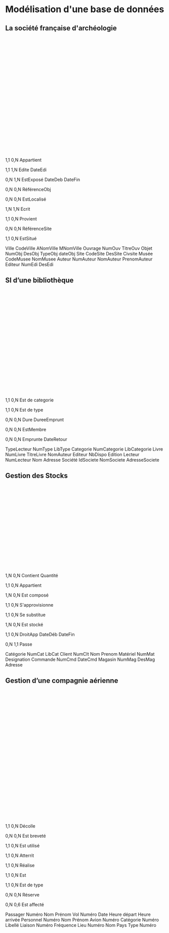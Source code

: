 # Modélisation d'une base de données

## La société française d'archéologie

<svg width="561" height="405" view_box="0 0 561 405" xmlns="http://www.w3.org/2000/svg" xmlns:link="http://www.w3.org/1999/xlink">\n\n<desc>Généré par Mocodo 2.3.7 le Mon, 05 Oct 2020 01:54:01</desc>

<rect id="frame" x="0" y="0" width="561" height="405" fill="#f7f7f7" stroke="#808080" stroke-width="1" stroke-dasharray="2,2"></rect>

<!-- Association Appartient -->
<line x1="169" y1="161" x2="58" y2="51" stroke="#8073ac" stroke-width="2"></line>
<text x="112" y="140.253527251" fill="#b35806" font-family="Verdana" font-size="12">1,1</text>
<line x1="169" y1="51" x2="58" y2="51" stroke="#8073ac" stroke-width="2"></line>
<text x="102" y="43.0" fill="#b35806" font-family="Verdana" font-size="12">0,N</text>
<g id="association-Appartient">
	<path d="M 83 26 a 14 14 90 0 1 14 14 V 51 h -78 V 40 a 14 14 90 0 1 14 -14" fill="#b2abd2" stroke="#b2abd2" stroke-width="0"></path>
	<path d="M 97 51.0 v 11 a 14 14 90 0 1 -14 14 H 33 a 14 14 90 0 1 -14 -14 V 51.0 H 78" fill="#d8daeb" stroke="#d8daeb" stroke-width="0"></path>
	<rect x="19" y="26" width="78" height="50" fill="none" rx="14" stroke="#8073ac" stroke-width="2"></rect>
	<line x1="19" y1="51" x2="97" y2="51" stroke="#8073ac" stroke-width="1"></line>
	<text x="26" y="43.7" fill="#000000" font-family="Verdana" font-size="12">Appartient</text>
</g>

<!-- Association Edite -->
<line x1="299" y1="354" x2="401" y2="354" stroke="#8073ac" stroke-width="2"></line>
<text x="336" y="371.0" fill="#b35806" font-family="Verdana" font-size="12">1,1</text>
<line x1="511" y1="354" x2="401" y2="354" stroke="#8073ac" stroke-width="2"></line>
<text x="455" y="371.0" fill="#b35806" font-family="Verdana" font-size="12">1,N</text>
<g id="association-Edite">
	<path d="M 418 329 a 14 14 90 0 1 14 14 V 354 h -62 V 343 a 14 14 90 0 1 14 -14" fill="#b2abd2" stroke="#b2abd2" stroke-width="0"></path>
	<path d="M 432 354.0 v 11 a 14 14 90 0 1 -14 14 H 384 a 14 14 90 0 1 -14 -14 V 354.0 H 62" fill="#d8daeb" stroke="#d8daeb" stroke-width="0"></path>
	<rect x="370" y="329" width="62" height="50" fill="none" rx="14" stroke="#8073ac" stroke-width="2"></rect>
	<line x1="370" y1="354" x2="432" y2="354" stroke="#8073ac" stroke-width="1"></line>
	<text x="385" y="346.7" fill="#000000" font-family="Verdana" font-size="12">Edite</text>
	<text x="377" y="371.8" fill="#000000" font-family="Verdana" font-size="12">DateEdi</text>
</g>

<!-- Association EstExposé -->
<line x1="169" y1="161" x2="58" y2="161" stroke="#8073ac" stroke-width="2"></line>
<text x="111" y="178.0" fill="#b35806" font-family="Verdana" font-size="12">0,N</text>
<line x1="169" y1="51" x2="58" y2="161" stroke="#8073ac" stroke-width="2"></line>
<text x="132.665157063" y="102" fill="#b35806" font-family="Verdana" font-size="12">1,N</text>
<g id="association-EstExposé">
	<path d="M 82 127 a 14 14 90 0 1 14 14 V 152 h -76 V 141 a 14 14 90 0 1 14 -14" fill="#b2abd2" stroke="#b2abd2" stroke-width="0"></path>
	<path d="M 96 152.0 v 29 a 14 14 90 0 1 -14 14 H 34 a 14 14 90 0 1 -14 -14 V 152.0 H 76" fill="#d8daeb" stroke="#d8daeb" stroke-width="0"></path>
	<rect x="20" y="127" width="76" height="68" fill="none" rx="14" stroke="#8073ac" stroke-width="2"></rect>
	<line x1="20" y1="152" x2="96" y2="152" stroke="#8073ac" stroke-width="1"></line>
	<text x="27" y="144.7" fill="#000000" font-family="Verdana" font-size="12">EstExposé</text>
	<text x="27" y="169.8" fill="#000000" font-family="Verdana" font-size="12">DateDeb</text>
	<text x="27" y="186.8" fill="#000000" font-family="Verdana" font-size="12">DateFin</text>
</g>

<!-- Association RéférenceObj -->
<line x1="169" y1="161" x2="169" y2="262" stroke="#8073ac" stroke-width="2"></line>
<text x="174.0" y="229" fill="#b35806" font-family="Verdana" font-size="12">0,N</text>
<line x1="299" y1="354" x2="169" y2="262" stroke="#8073ac" stroke-width="2"></line>
<text x="240" y="342.9700034" fill="#b35806" font-family="Verdana" font-size="12">0,N</text>
<g id="association-RéférenceObj">
	<path d="M 203 237 a 14 14 90 0 1 14 14 V 262 h -96 V 251 a 14 14 90 0 1 14 -14" fill="#b2abd2" stroke="#b2abd2" stroke-width="0"></path>
	<path d="M 217 262.0 v 11 a 14 14 90 0 1 -14 14 H 135 a 14 14 90 0 1 -14 -14 V 262.0 H 96" fill="#d8daeb" stroke="#d8daeb" stroke-width="0"></path>
	<rect x="121" y="237" width="96" height="50" fill="none" rx="14" stroke="#8073ac" stroke-width="2"></rect>
	<line x1="121" y1="262" x2="217" y2="262" stroke="#8073ac" stroke-width="1"></line>
	<text x="128" y="254.7" fill="#000000" font-family="Verdana" font-size="12">RéférenceObj</text>
</g>

<!-- Association EstLocalisé -->
<line x1="401" y1="161" x2="511" y2="51" stroke="#8073ac" stroke-width="2"></line>
<text x="439" y="137.929" fill="#b35806" font-family="Verdana" font-size="12">0,N</text>
<line x1="401" y1="51" x2="511" y2="51" stroke="#8073ac" stroke-width="2"></line>
<text x="443" y="68.0" fill="#b35806" font-family="Verdana" font-size="12">0,N</text>
<g id="association-EstLocalisé">
	<path d="M 538 26 a 14 14 90 0 1 14 14 V 51 h -82 V 40 a 14 14 90 0 1 14 -14" fill="#b2abd2" stroke="#b2abd2" stroke-width="0"></path>
	<path d="M 552 51.0 v 11 a 14 14 90 0 1 -14 14 H 484 a 14 14 90 0 1 -14 -14 V 51.0 H 82" fill="#d8daeb" stroke="#d8daeb" stroke-width="0"></path>
	<rect x="470" y="26" width="82" height="50" fill="none" rx="14" stroke="#8073ac" stroke-width="2"></rect>
	<line x1="470" y1="51" x2="552" y2="51" stroke="#8073ac" stroke-width="1"></line>
	<text x="477" y="43.7" fill="#000000" font-family="Verdana" font-size="12">EstLocalisé</text>
</g>

<!-- Association Ecrit -->
<line x1="299" y1="354" x2="169" y2="354" stroke="#8073ac" stroke-width="2"></line>
<text x="240" y="371.0" fill="#b35806" font-family="Verdana" font-size="12">1,N</text>
<line x1="58" y1="354" x2="169" y2="354" stroke="#8073ac" stroke-width="2"></line>
<text x="112" y="371.0" fill="#b35806" font-family="Verdana" font-size="12">1,N</text>
<g id="association-Ecrit">
	<path d="M 176 329 a 14 14 90 0 1 14 14 V 354 h -42 V 343 a 14 14 90 0 1 14 -14" fill="#b2abd2" stroke="#b2abd2" stroke-width="0"></path>
	<path d="M 190 354.0 v 11 a 14 14 90 0 1 -14 14 H 162 a 14 14 90 0 1 -14 -14 V 354.0 H 42" fill="#d8daeb" stroke="#d8daeb" stroke-width="0"></path>
	<rect x="148" y="329" width="42" height="50" fill="none" rx="14" stroke="#8073ac" stroke-width="2"></rect>
	<line x1="148" y1="354" x2="190" y2="354" stroke="#8073ac" stroke-width="1"></line>
	<text x="155" y="346.7" fill="#000000" font-family="Verdana" font-size="12">Ecrit</text>
</g>

<!-- Association Provient -->
<line x1="169" y1="161" x2="299" y2="161" stroke="#8073ac" stroke-width="2"></line>
<text x="205" y="178.0" fill="#b35806" font-family="Verdana" font-size="12">1,1</text>
<line x1="401" y1="161" x2="299" y2="161" stroke="#8073ac" stroke-width="2"></line>
<text x="341" y="153.0" fill="#b35806" font-family="Verdana" font-size="12">0,N</text>
<g id="association-Provient">
	<path d="M 318 136 a 14 14 90 0 1 14 14 V 161 h -66 V 150 a 14 14 90 0 1 14 -14" fill="#b2abd2" stroke="#b2abd2" stroke-width="0"></path>
	<path d="M 332 161.0 v 11 a 14 14 90 0 1 -14 14 H 280 a 14 14 90 0 1 -14 -14 V 161.0 H 66" fill="#d8daeb" stroke="#d8daeb" stroke-width="0"></path>
	<rect x="266" y="136" width="66" height="50" fill="none" rx="14" stroke="#8073ac" stroke-width="2"></rect>
	<line x1="266" y1="161" x2="332" y2="161" stroke="#8073ac" stroke-width="1"></line>
	<text x="273" y="153.7" fill="#000000" font-family="Verdana" font-size="12">Provient</text>
</g>

<!-- Association RéférenceSite -->
<line x1="401" y1="161" x2="299" y2="262" stroke="#8073ac" stroke-width="2"></line>
<text x="341" y="192.698210575" fill="#b35806" font-family="Verdana" font-size="12">0,N</text>
<line x1="299" y1="354" x2="299" y2="262" stroke="#8073ac" stroke-width="2"></line>
<text x="304.0" y="312" fill="#b35806" font-family="Verdana" font-size="12">0,N</text>
<g id="association-RéférenceSite">
	<path d="M 335 237 a 14 14 90 0 1 14 14 V 262 h -100 V 251 a 14 14 90 0 1 14 -14" fill="#b2abd2" stroke="#b2abd2" stroke-width="0"></path>
	<path d="M 349 262.0 v 11 a 14 14 90 0 1 -14 14 H 263 a 14 14 90 0 1 -14 -14 V 262.0 H 100" fill="#d8daeb" stroke="#d8daeb" stroke-width="0"></path>
	<rect x="249" y="237" width="100" height="50" fill="none" rx="14" stroke="#8073ac" stroke-width="2"></rect>
	<line x1="249" y1="262" x2="349" y2="262" stroke="#8073ac" stroke-width="1"></line>
	<text x="256" y="254.7" fill="#000000" font-family="Verdana" font-size="12">RéférenceSite</text>
</g>

<!-- Association EstSitué -->
<line x1="169" y1="51" x2="299" y2="51" stroke="#8073ac" stroke-width="2"></line>
<text x="214" y="68.0" fill="#b35806" font-family="Verdana" font-size="12">1,1</text>
<line x1="401" y1="51" x2="299" y2="51" stroke="#8073ac" stroke-width="2"></line>
<text x="337" y="68.0" fill="#b35806" font-family="Verdana" font-size="12">0,N</text>
<g id="association-EstSitué">
	<path d="M 318 26 a 14 14 90 0 1 14 14 V 51 h -66 V 40 a 14 14 90 0 1 14 -14" fill="#b2abd2" stroke="#b2abd2" stroke-width="0"></path>
	<path d="M 332 51.0 v 11 a 14 14 90 0 1 -14 14 H 280 a 14 14 90 0 1 -14 -14 V 51.0 H 66" fill="#d8daeb" stroke="#d8daeb" stroke-width="0"></path>
	<rect x="266" y="26" width="66" height="50" fill="none" rx="14" stroke="#8073ac" stroke-width="2"></rect>
	<line x1="266" y1="51" x2="332" y2="51" stroke="#8073ac" stroke-width="1"></line>
	<text x="273" y="43.7" fill="#000000" font-family="Verdana" font-size="12">EstSitué</text>
</g>

<!-- Entity Ville -->
<g id="entity-Ville">
	<g id="frame-Ville">
		<rect x="364" y="9" width="74" height="25" fill="#fdb863" stroke="#fdb863" stroke-width="0"></rect>
		<rect x="364" y="34.0" width="74" height="59" fill="#fee0b6" stroke="#fee0b6" stroke-width="0"></rect>
		<rect x="364" y="9" width="74" height="84" fill="none" stroke="#e08214" stroke-width="2"></rect>
		<line x1="364" y1="34" x2="438" y2="34" stroke="#e08214" stroke-width="1"></line>
	</g>
	<text x="388" y="26.7" fill="#000000" font-family="Verdana" font-size="12">Ville</text>
	<text x="369" y="51.8" fill="#000000" font-family="Verdana" font-size="12">CodeVille</text>
	<line x1="369" y1="54" x2="426" y2="54" stroke="#000000" stroke-width="1"></line>
	<text x="369" y="68.8" fill="#000000" font-family="Verdana" font-size="12">ANomVille</text>
	<text x="369" y="85.8" fill="#000000" font-family="Verdana" font-size="12">MNomVille</text>
</g>

<!-- Entity Ouvrage -->
<g id="entity-Ouvrage">
	<g id="frame-Ouvrage">
		<rect x="267" y="320" width="64" height="25" fill="#fdb863" stroke="#fdb863" stroke-width="0"></rect>
		<rect x="267" y="345.0" width="64" height="43" fill="#fee0b6" stroke="#fee0b6" stroke-width="0"></rect>
		<rect x="267" y="320" width="64" height="68" fill="none" stroke="#e08214" stroke-width="2"></rect>
		<line x1="267" y1="345" x2="331" y2="345" stroke="#e08214" stroke-width="1"></line>
	</g>
	<text x="273" y="337.7" fill="#000000" font-family="Verdana" font-size="12">Ouvrage</text>
	<text x="272" y="362.8" fill="#000000" font-family="Verdana" font-size="12">NumOuv</text>
	<line x1="272" y1="365" x2="325" y2="365" stroke="#000000" stroke-width="1"></line>
	<text x="272" y="379.8" fill="#000000" font-family="Verdana" font-size="12">TitreOuv</text>
</g>

<!-- Entity Objet -->
<g id="entity-Objet">
	<g id="frame-Objet">
		<rect x="138" y="110" width="62" height="25" fill="#fdb863" stroke="#fdb863" stroke-width="0"></rect>
		<rect x="138" y="135.0" width="62" height="77" fill="#fee0b6" stroke="#fee0b6" stroke-width="0"></rect>
		<rect x="138" y="110" width="62" height="102" fill="none" stroke="#e08214" stroke-width="2"></rect>
		<line x1="138" y1="135" x2="200" y2="135" stroke="#e08214" stroke-width="1"></line>
	</g>
	<text x="152" y="127.7" fill="#000000" font-family="Verdana" font-size="12">Objet</text>
	<text x="143" y="152.7" fill="#000000" font-family="Verdana" font-size="12">NumObj</text>
	<line x1="143" y1="155" x2="193" y2="155" stroke="#000000" stroke-width="1"></line>
	<text x="143" y="169.8" fill="#000000" font-family="Verdana" font-size="12">DesObj</text>
	<text x="143" y="186.8" fill="#000000" font-family="Verdana" font-size="12">TypeObj</text>
	<text x="143" y="203.8" fill="#000000" font-family="Verdana" font-size="12">dateObj</text>
</g>

<!-- Entity Site -->
<g id="entity-Site">
	<g id="frame-Site">
		<rect x="368" y="119" width="66" height="25" fill="#fdb863" stroke="#fdb863" stroke-width="0"></rect>
		<rect x="368" y="144.0" width="66" height="59" fill="#fee0b6" stroke="#fee0b6" stroke-width="0"></rect>
		<rect x="368" y="119" width="66" height="84" fill="none" stroke="#e08214" stroke-width="2"></rect>
		<line x1="368" y1="144" x2="434" y2="144" stroke="#e08214" stroke-width="1"></line>
	</g>
	<text x="389" y="136.7" fill="#000000" font-family="Verdana" font-size="12">Site</text>
	<text x="373" y="161.8" fill="#000000" font-family="Verdana" font-size="12">CodeSite</text>
	<line x1="373" y1="164" x2="428" y2="164" stroke="#000000" stroke-width="1"></line>
	<text x="373" y="178.8" fill="#000000" font-family="Verdana" font-size="12">DesSite</text>
	<text x="373" y="195.8" fill="#000000" font-family="Verdana" font-size="12">Civsite</text>
</g>

<!-- Entity Musée -->
<g id="entity-Musée">
	<g id="frame-Musée">
		<rect x="129" y="17" width="80" height="25" fill="#fdb863" stroke="#fdb863" stroke-width="0"></rect>
		<rect x="129" y="42.0" width="80" height="43" fill="#fee0b6" stroke="#fee0b6" stroke-width="0"></rect>
		<rect x="129" y="17" width="80" height="68" fill="none" stroke="#e08214" stroke-width="2"></rect>
		<line x1="129" y1="42" x2="209" y2="42" stroke="#e08214" stroke-width="1"></line>
	</g>
	<text x="149" y="34.7" fill="#000000" font-family="Verdana" font-size="12">Musée</text>
	<text x="134" y="59.8" fill="#000000" font-family="Verdana" font-size="12">CodeMusee</text>
	<line x1="134" y1="62" x2="204" y2="62" stroke="#000000" stroke-width="1"></line>
	<text x="134" y="76.8" fill="#000000" font-family="Verdana" font-size="12">NomMusee</text>
</g>

<!-- Entity Auteur -->
<g id="entity-Auteur">
	<g id="frame-Auteur">
		<rect x="9" y="312" width="98" height="25" fill="#fdb863" stroke="#fdb863" stroke-width="0"></rect>
		<rect x="9" y="337.0" width="98" height="59" fill="#fee0b6" stroke="#fee0b6" stroke-width="0"></rect>
		<rect x="9" y="312" width="98" height="84" fill="none" stroke="#e08214" stroke-width="2"></rect>
		<line x1="9" y1="337" x2="107" y2="337" stroke="#e08214" stroke-width="1"></line>
	</g>
	<text x="37" y="329.7" fill="#000000" font-family="Verdana" font-size="12">Auteur</text>
	<text x="14" y="354.8" fill="#000000" font-family="Verdana" font-size="12">NumAuteur</text>
	<line x1="14" y1="357" x2="84" y2="357" stroke="#000000" stroke-width="1"></line>
	<text x="14" y="371.8" fill="#000000" font-family="Verdana" font-size="12">NomAuteur</text>
	<text x="14" y="388.8" fill="#000000" font-family="Verdana" font-size="12">PrenomAuteur</text>
</g>

<!-- Entity Editeur -->
<g id="entity-Editeur">
	<g id="frame-Editeur">
		<rect x="482" y="320" width="58" height="25" fill="#fdb863" stroke="#fdb863" stroke-width="0"></rect>
		<rect x="482" y="345.0" width="58" height="43" fill="#fee0b6" stroke="#fee0b6" stroke-width="0"></rect>
		<rect x="482" y="320" width="58" height="68" fill="none" stroke="#e08214" stroke-width="2"></rect>
		<line x1="482" y1="345" x2="540" y2="345" stroke="#e08214" stroke-width="1"></line>
	</g>
	<text x="489" y="337.7" fill="#000000" font-family="Verdana" font-size="12">Editeur</text>
	<text x="487" y="362.8" fill="#000000" font-family="Verdana" font-size="12">NumEdi</text>
	<line x1="487" y1="365" x2="535" y2="365" stroke="#000000" stroke-width="1"></line>
	<text x="487" y="379.8" fill="#000000" font-family="Verdana" font-size="12">DesEdi</text>
</g>
</svg>


## SI d’une bibliothèque

<svg width="512" height="330" view_box="0 0 512 330" xmlns="http://www.w3.org/2000/svg" xmlns:link="http://www.w3.org/1999/xlink">\n\n<desc>Généré par Mocodo 2.3.7 le Mon, 05 Oct 2020 01:55:38</desc>

<rect id="frame" x="0" y="0" width="512" height="330" fill="#f7f7f7" stroke="#808080" stroke-width="1" stroke-dasharray="2,2"></rect>

<!-- Association Est de categorie -->
<line x1="198" y1="161" x2="65" y2="161" stroke="#8073ac" stroke-width="2"></line>
<text x="132" y="178.0" fill="#b35806" font-family="Verdana" font-size="12">1,1</text>
<line x1="65" y1="43" x2="65" y2="161" stroke="#8073ac" stroke-width="2"></line>
<text x="70.0" y="94" fill="#b35806" font-family="Verdana" font-size="12">0,N</text>
<g id="association-Est de categorie">
	<path d="M 107 136 a 14 14 90 0 1 14 14 V 161 h -112 V 150 a 14 14 90 0 1 14 -14" fill="#b2abd2" stroke="#b2abd2" stroke-width="0"></path>
	<path d="M 121 161.0 v 11 a 14 14 90 0 1 -14 14 H 23 a 14 14 90 0 1 -14 -14 V 161.0 H 112" fill="#d8daeb" stroke="#d8daeb" stroke-width="0"></path>
	<rect x="9" y="136" width="112" height="50" fill="none" rx="14" stroke="#8073ac" stroke-width="2"></rect>
	<line x1="9" y1="161" x2="121" y2="161" stroke="#8073ac" stroke-width="1"></line>
	<text x="16" y="153.7" fill="#000000" font-family="Verdana" font-size="12">Est de categorie</text>
</g>

<!-- Association Est de type -->
<line x1="325" y1="279" x2="325" y2="161" stroke="#8073ac" stroke-width="2"></line>
<text x="330.0" y="229" fill="#b35806" font-family="Verdana" font-size="12">1,1</text>
<line x1="325" y1="43" x2="325" y2="161" stroke="#8073ac" stroke-width="2"></line>
<text x="330.0" y="94" fill="#b35806" font-family="Verdana" font-size="12">0,N</text>
<g id="association-Est de type">
	<path d="M 353 136 a 14 14 90 0 1 14 14 V 161 h -84 V 150 a 14 14 90 0 1 14 -14" fill="#b2abd2" stroke="#b2abd2" stroke-width="0"></path>
	<path d="M 367 161.0 v 11 a 14 14 90 0 1 -14 14 H 297 a 14 14 90 0 1 -14 -14 V 161.0 H 84" fill="#d8daeb" stroke="#d8daeb" stroke-width="0"></path>
	<rect x="283" y="136" width="84" height="50" fill="none" rx="14" stroke="#8073ac" stroke-width="2"></rect>
	<line x1="283" y1="161" x2="367" y2="161" stroke="#8073ac" stroke-width="1"></line>
	<text x="290" y="153.7" fill="#000000" font-family="Verdana" font-size="12">Est de type</text>
</g>

<!-- Association Dure -->
<line x1="325" y1="43" x2="198" y2="43" stroke="#8073ac" stroke-width="2"></line>
<text x="255" y="60.0" fill="#b35806" font-family="Verdana" font-size="12">0,N</text>
<line x1="65" y1="43" x2="198" y2="43" stroke="#8073ac" stroke-width="2"></line>
<text x="119" y="60.0" fill="#b35806" font-family="Verdana" font-size="12">0,N</text>
<g id="association-Dure">
	<path d="M 236 18 a 14 14 90 0 1 14 14 V 43 h -104 V 32 a 14 14 90 0 1 14 -14" fill="#b2abd2" stroke="#b2abd2" stroke-width="0"></path>
	<path d="M 250 43.0 v 11 a 14 14 90 0 1 -14 14 H 160 a 14 14 90 0 1 -14 -14 V 43.0 H 104" fill="#d8daeb" stroke="#d8daeb" stroke-width="0"></path>
	<rect x="146" y="18" width="104" height="50" fill="none" rx="14" stroke="#8073ac" stroke-width="2"></rect>
	<line x1="146" y1="43" x2="250" y2="43" stroke="#8073ac" stroke-width="1"></line>
	<text x="183" y="35.7" fill="#000000" font-family="Verdana" font-size="12">Dure</text>
	<text x="153" y="60.8" fill="#000000" font-family="Verdana" font-size="12">DureeEmprunt</text>
</g>

<!-- Association EstMembre -->
<line x1="325" y1="279" x2="451" y2="279" stroke="#8073ac" stroke-width="2"></line>
<text x="372" y="296.0" fill="#b35806" font-family="Verdana" font-size="12">0,N</text>
<line x1="451" y1="161" x2="451" y2="279" stroke="#8073ac" stroke-width="2"></line>
<text x="456.0" y="220" fill="#b35806" font-family="Verdana" font-size="12">0,N</text>
<g id="association-EstMembre">
	<path d="M 478 254 a 14 14 90 0 1 14 14 V 279 h -82 V 268 a 14 14 90 0 1 14 -14" fill="#b2abd2" stroke="#b2abd2" stroke-width="0"></path>
	<path d="M 492 279.0 v 11 a 14 14 90 0 1 -14 14 H 424 a 14 14 90 0 1 -14 -14 V 279.0 H 82" fill="#d8daeb" stroke="#d8daeb" stroke-width="0"></path>
	<rect x="410" y="254" width="82" height="50" fill="none" rx="14" stroke="#8073ac" stroke-width="2"></rect>
	<line x1="410" y1="279" x2="492" y2="279" stroke="#8073ac" stroke-width="1"></line>
	<text x="417" y="271.7" fill="#000000" font-family="Verdana" font-size="12">EstMembre</text>
</g>

<!-- Association Emprunte -->
<line x1="325" y1="279" x2="198" y2="279" stroke="#8073ac" stroke-width="2"></line>
<text x="256" y="296.0" fill="#b35806" font-family="Verdana" font-size="12">0,N</text>
<line x1="198" y1="161" x2="198" y2="279" stroke="#8073ac" stroke-width="2"></line>
<text x="203.0" y="246" fill="#b35806" font-family="Verdana" font-size="12">0,N</text>
<g id="association-Emprunte">
	<path d="M 226 254 a 14 14 90 0 1 14 14 V 279 h -84 V 268 a 14 14 90 0 1 14 -14" fill="#b2abd2" stroke="#b2abd2" stroke-width="0"></path>
	<path d="M 240 279.0 v 11 a 14 14 90 0 1 -14 14 H 170 a 14 14 90 0 1 -14 -14 V 279.0 H 84" fill="#d8daeb" stroke="#d8daeb" stroke-width="0"></path>
	<rect x="156" y="254" width="84" height="50" fill="none" rx="14" stroke="#8073ac" stroke-width="2"></rect>
	<line x1="156" y1="279" x2="240" y2="279" stroke="#8073ac" stroke-width="1"></line>
	<text x="168" y="271.7" fill="#000000" font-family="Verdana" font-size="12">Emprunte</text>
	<text x="163" y="296.8" fill="#000000" font-family="Verdana" font-size="12">DateRetour</text>
</g>

<!-- Entity TypeLecteur -->
<g id="entity-TypeLecteur">
	<g id="frame-TypeLecteur">
		<rect x="282" y="9" width="86" height="25" fill="#fdb863" stroke="#fdb863" stroke-width="0"></rect>
		<rect x="282" y="34.0" width="86" height="43" fill="#fee0b6" stroke="#fee0b6" stroke-width="0"></rect>
		<rect x="282" y="9" width="86" height="68" fill="none" stroke="#e08214" stroke-width="2"></rect>
		<line x1="282" y1="34" x2="368" y2="34" stroke="#e08214" stroke-width="1"></line>
	</g>
	<text x="287" y="26.7" fill="#000000" font-family="Verdana" font-size="12">TypeLecteur</text>
	<text x="287" y="51.8" fill="#000000" font-family="Verdana" font-size="12">NumType</text>
	<line x1="287" y1="54" x2="345" y2="54" stroke="#000000" stroke-width="1"></line>
	<text x="287" y="68.8" fill="#000000" font-family="Verdana" font-size="12">LibType</text>
</g>

<!-- Entity Categorie -->
<g id="entity-Categorie">
	<g id="frame-Categorie">
		<rect x="16" y="9" width="98" height="25" fill="#fdb863" stroke="#fdb863" stroke-width="0"></rect>
		<rect x="16" y="34.0" width="98" height="43" fill="#fee0b6" stroke="#fee0b6" stroke-width="0"></rect>
		<rect x="16" y="9" width="98" height="68" fill="none" stroke="#e08214" stroke-width="2"></rect>
		<line x1="16" y1="34" x2="114" y2="34" stroke="#e08214" stroke-width="1"></line>
	</g>
	<text x="35" y="26.7" fill="#000000" font-family="Verdana" font-size="12">Categorie</text>
	<text x="21" y="51.8" fill="#000000" font-family="Verdana" font-size="12">NumCategorie</text>
	<line x1="21" y1="54" x2="108" y2="54" stroke="#000000" stroke-width="1"></line>
	<text x="21" y="68.8" fill="#000000" font-family="Verdana" font-size="12">LibCategorie</text>
</g>

<!-- Entity Livre -->
<g id="entity-Livre">
	<g id="frame-Livre">
		<rect x="158" y="93" width="80" height="25" fill="#fdb863" stroke="#fdb863" stroke-width="0"></rect>
		<rect x="158" y="118.0" width="80" height="111" fill="#fee0b6" stroke="#fee0b6" stroke-width="0"></rect>
		<rect x="158" y="93" width="80" height="136" fill="none" stroke="#e08214" stroke-width="2"></rect>
		<line x1="158" y1="118" x2="238" y2="118" stroke="#e08214" stroke-width="1"></line>
	</g>
	<text x="183" y="110.7" fill="#000000" font-family="Verdana" font-size="12">Livre</text>
	<text x="163" y="135.7" fill="#000000" font-family="Verdana" font-size="12">NumLivre</text>
	<line x1="163" y1="138" x2="222" y2="138" stroke="#000000" stroke-width="1"></line>
	<text x="163" y="152.7" fill="#000000" font-family="Verdana" font-size="12">TitreLivre</text>
	<text x="163" y="169.8" fill="#000000" font-family="Verdana" font-size="12">NomAuteur</text>
	<text x="163" y="186.8" fill="#000000" font-family="Verdana" font-size="12">Editeur</text>
	<text x="163" y="203.8" fill="#000000" font-family="Verdana" font-size="12">NbDispo</text>
	<text x="163" y="220.8" fill="#000000" font-family="Verdana" font-size="12">Edition</text>
</g>

<!-- Entity Lecteur -->
<g id="entity-Lecteur">
	<g id="frame-Lecteur">
		<rect x="283" y="237" width="84" height="25" fill="#fdb863" stroke="#fdb863" stroke-width="0"></rect>
		<rect x="283" y="262.0" width="84" height="59" fill="#fee0b6" stroke="#fee0b6" stroke-width="0"></rect>
		<rect x="283" y="237" width="84" height="84" fill="none" stroke="#e08214" stroke-width="2"></rect>
		<line x1="283" y1="262" x2="367" y2="262" stroke="#e08214" stroke-width="1"></line>
	</g>
	<text x="302" y="254.7" fill="#000000" font-family="Verdana" font-size="12">Lecteur</text>
	<text x="288" y="279.8" fill="#000000" font-family="Verdana" font-size="12">NumLecteur</text>
	<line x1="288" y1="282" x2="362" y2="282" stroke="#000000" stroke-width="1"></line>
	<text x="288" y="296.8" fill="#000000" font-family="Verdana" font-size="12">Nom</text>
	<text x="288" y="313.8" fill="#000000" font-family="Verdana" font-size="12">Adresse</text>
</g>

<!-- Entity Société -->
<g id="entity-Société">
	<g id="frame-Société">
		<rect x="399" y="119" width="104" height="25" fill="#fdb863" stroke="#fdb863" stroke-width="0"></rect>
		<rect x="399" y="144.0" width="104" height="59" fill="#fee0b6" stroke="#fee0b6" stroke-width="0"></rect>
		<rect x="399" y="119" width="104" height="84" fill="none" stroke="#e08214" stroke-width="2"></rect>
		<line x1="399" y1="144" x2="503" y2="144" stroke="#e08214" stroke-width="1"></line>
	</g>
	<text x="428" y="136.7" fill="#000000" font-family="Verdana" font-size="12">Société</text>
	<text x="404" y="161.8" fill="#000000" font-family="Verdana" font-size="12">IdSociete</text>
	<line x1="404" y1="164" x2="462" y2="164" stroke="#000000" stroke-width="1"></line>
	<text x="404" y="178.8" fill="#000000" font-family="Verdana" font-size="12">NomSociete</text>
	<text x="404" y="195.8" fill="#000000" font-family="Verdana" font-size="12">AdresseSociete</text>
</g>
</svg>

## Gestion des Stocks

<svg width="553" height="288" view_box="0 0 553 288" xmlns="http://www.w3.org/2000/svg" xmlns:link="http://www.w3.org/1999/xlink">\n\n<desc>Généré par Mocodo 2.3.7 le Mon, 05 Oct 2020 02:12:25</desc>

<rect id="frame" x="0" y="0" width="553" height="288" fill="#f7f7f7" stroke="#808080" stroke-width="1" stroke-dasharray="2,2"></rect>

<!-- Association Contient -->
<line x1="278" y1="245" x2="172" y2="245" stroke="#8073ac" stroke-width="2"></line>
<text x="211" y="262.0" fill="#b35806" font-family="Verdana" font-size="12">1,N</text>
<path d="M55 144 C 113.851794736 142.17975443 152.851794736 175.846421097 172 245" fill="none" stroke="#8073ac" stroke-width="2"></path>
<text x="101" y="178.660969095" fill="#b35806" font-family="Verdana" font-size="12">0,N</text>
<g id="association-Contient">
	<path d="M 192 220 a 14 14 90 0 1 14 14 V 245 h -68 V 234 a 14 14 90 0 1 14 -14" fill="#b2abd2" stroke="#b2abd2" stroke-width="0"></path>
	<path d="M 206 245.0 v 11 a 14 14 90 0 1 -14 14 H 152 a 14 14 90 0 1 -14 -14 V 245.0 H 68" fill="#d8daeb" stroke="#d8daeb" stroke-width="0"></path>
	<rect x="138" y="220" width="68" height="50" fill="none" rx="14" stroke="#8073ac" stroke-width="2"></rect>
	<line x1="138" y1="245" x2="206" y2="245" stroke="#8073ac" stroke-width="1"></line>
	<text x="146" y="237.7" fill="#000000" font-family="Verdana" font-size="12">Contient</text>
	<text x="145" y="262.8" fill="#000000" font-family="Verdana" font-size="12">Quantité</text>
</g>

<!-- Association Appartient -->
<path d="M55 144 C 113.424795992 145.32560346 152.424795992 111.658936794 172 43" fill="none" stroke="#8073ac" stroke-width="2"></path>
<text x="101" y="119.339030905" fill="#b35806" font-family="Verdana" font-size="12">1,1</text>
<line x1="278" y1="43" x2="172" y2="43" stroke="#8073ac" stroke-width="2"></line>
<text x="216" y="60.0" fill="#b35806" font-family="Verdana" font-size="12">0,N</text>
<g id="association-Appartient">
	<path d="M 197 18 a 14 14 90 0 1 14 14 V 43 h -78 V 32 a 14 14 90 0 1 14 -14" fill="#b2abd2" stroke="#b2abd2" stroke-width="0"></path>
	<path d="M 211 43.0 v 11 a 14 14 90 0 1 -14 14 H 147 a 14 14 90 0 1 -14 -14 V 43.0 H 78" fill="#d8daeb" stroke="#d8daeb" stroke-width="0"></path>
	<rect x="133" y="18" width="78" height="50" fill="none" rx="14" stroke="#8073ac" stroke-width="2"></rect>
	<line x1="133" y1="43" x2="211" y2="43" stroke="#8073ac" stroke-width="1"></line>
	<text x="140" y="35.7" fill="#000000" font-family="Verdana" font-size="12">Appartient</text>
</g>

<!-- Association Est composé -->
<path d="M55 144 C 12.3333333333 115.666666667 12.3333333333 82.0 55 43" fill="none" stroke="#8073ac" stroke-width="2"></path>
<text x="30.0" y="102" fill="#b35806" font-family="Verdana" font-size="12">1,N</text>
<path d="M55 144 C 97.6666666667 115.666666667 97.6666666667 82.0 55 43" fill="none" stroke="#8073ac" stroke-width="2"></path>
<text x="58.0" y="102" fill="#b35806" font-family="Verdana" font-size="12">0,N</text>
<g id="association-Est composé">
	<path d="M 87 18 a 14 14 90 0 1 14 14 V 43 h -92 V 32 a 14 14 90 0 1 14 -14" fill="#b2abd2" stroke="#b2abd2" stroke-width="0"></path>
	<path d="M 101 43.0 v 11 a 14 14 90 0 1 -14 14 H 23 a 14 14 90 0 1 -14 -14 V 43.0 H 92" fill="#d8daeb" stroke="#d8daeb" stroke-width="0"></path>
	<rect x="9" y="18" width="92" height="50" fill="none" rx="14" stroke="#8073ac" stroke-width="2"></rect>
	<line x1="9" y1="43" x2="101" y2="43" stroke="#8073ac" stroke-width="1"></line>
	<text x="16" y="35.7" fill="#000000" font-family="Verdana" font-size="12">Est composé</text>
</g>

<!-- Association S'approvisionne -->
<line x1="515" y1="144" x2="398" y2="144" stroke="#8073ac" stroke-width="2"></line>
<text x="460" y="161.0" fill="#b35806" font-family="Verdana" font-size="12">1,1</text>
<line x1="278" y1="144" x2="398" y2="144" stroke="#8073ac" stroke-width="2"></line>
<text x="315" y="161.0" fill="#b35806" font-family="Verdana" font-size="12">0,N</text>
<g id="association-S'approvisionne">
	<path d="M 440 119 a 14 14 90 0 1 14 14 V 144 h -112 V 133 a 14 14 90 0 1 14 -14" fill="#b2abd2" stroke="#b2abd2" stroke-width="0"></path>
	<path d="M 454 144.0 v 11 a 14 14 90 0 1 -14 14 H 356 a 14 14 90 0 1 -14 -14 V 144.0 H 112" fill="#d8daeb" stroke="#d8daeb" stroke-width="0"></path>
	<rect x="342" y="119" width="112" height="50" fill="none" rx="14" stroke="#8073ac" stroke-width="2"></rect>
	<line x1="342" y1="144" x2="454" y2="144" stroke="#8073ac" stroke-width="1"></line>
	<text x="349" y="136.7" fill="#000000" font-family="Verdana" font-size="12">S'approvisionne</text>
</g>

<!-- Association Se substitue -->
<path d="M55 144 C 96.3333333333 172.333333333 96.3333333333 206.0 55 245" fill="none" stroke="#8073ac" stroke-width="2"></path>
<text x="58.0" y="195" fill="#b35806" font-family="Verdana" font-size="12">1,1</text>
<path d="M55 144 C 12.3333333333 172.333333333 12.3333333333 206.0 55 245" fill="none" stroke="#8073ac" stroke-width="2"></path>
<text x="30.0" y="195" fill="#b35806" font-family="Verdana" font-size="12">0,N</text>
<g id="association-Se substitue">
	<path d="M 86 220 a 14 14 90 0 1 14 14 V 245 h -90 V 234 a 14 14 90 0 1 14 -14" fill="#b2abd2" stroke="#b2abd2" stroke-width="0"></path>
	<path d="M 100 245.0 v 11 a 14 14 90 0 1 -14 14 H 24 a 14 14 90 0 1 -14 -14 V 245.0 H 90" fill="#d8daeb" stroke="#d8daeb" stroke-width="0"></path>
	<rect x="10" y="220" width="90" height="50" fill="none" rx="14" stroke="#8073ac" stroke-width="2"></rect>
	<line x1="10" y1="245" x2="100" y2="245" stroke="#8073ac" stroke-width="1"></line>
	<text x="17" y="237.7" fill="#000000" font-family="Verdana" font-size="12">Se substitue</text>
</g>

<!-- Association Est stocké -->
<line x1="55" y1="144" x2="172" y2="144" stroke="#8073ac" stroke-width="2"></line>
<text x="101" y="161.0" fill="#b35806" font-family="Verdana" font-size="12">1,N</text>
<line x1="278" y1="144" x2="172" y2="144" stroke="#8073ac" stroke-width="2"></line>
<text x="219" y="161.0" fill="#b35806" font-family="Verdana" font-size="12">0,N</text>
<g id="association-Est stocké">
	<path d="M 197 119 a 14 14 90 0 1 14 14 V 144 h -78 V 133 a 14 14 90 0 1 14 -14" fill="#b2abd2" stroke="#b2abd2" stroke-width="0"></path>
	<path d="M 211 144.0 v 11 a 14 14 90 0 1 -14 14 H 147 a 14 14 90 0 1 -14 -14 V 144.0 H 78" fill="#d8daeb" stroke="#d8daeb" stroke-width="0"></path>
	<rect x="133" y="119" width="78" height="50" fill="none" rx="14" stroke="#8073ac" stroke-width="2"></rect>
	<line x1="133" y1="144" x2="211" y2="144" stroke="#8073ac" stroke-width="1"></line>
	<text x="140" y="136.7" fill="#000000" font-family="Verdana" font-size="12">Est stocké</text>
</g>

<!-- Association DroitApp -->
<line x1="515" y1="144" x2="398" y2="43" stroke="#8073ac" stroke-width="2"></line>
<text x="460" y="129.626781061" fill="#b35806" font-family="Verdana" font-size="12">1,1</text>
<line x1="278" y1="43" x2="398" y2="43" stroke="#8073ac" stroke-width="2"></line>
<text x="318" y="60.0" fill="#b35806" font-family="Verdana" font-size="12">0,N</text>
<g id="association-DroitApp">
	<path d="M 418 9 a 14 14 90 0 1 14 14 V 34 h -68 V 23 a 14 14 90 0 1 14 -14" fill="#b2abd2" stroke="#b2abd2" stroke-width="0"></path>
	<path d="M 432 34.0 v 29 a 14 14 90 0 1 -14 14 H 378 a 14 14 90 0 1 -14 -14 V 34.0 H 68" fill="#d8daeb" stroke="#d8daeb" stroke-width="0"></path>
	<rect x="364" y="9" width="68" height="68" fill="none" rx="14" stroke="#8073ac" stroke-width="2"></rect>
	<line x1="364" y1="34" x2="432" y2="34" stroke="#8073ac" stroke-width="1"></line>
	<text x="371" y="26.7" fill="#000000" font-family="Verdana" font-size="12">DroitApp</text>
	<text x="371" y="51.8" fill="#000000" font-family="Verdana" font-size="12">DateDéb</text>
	<text x="371" y="68.8" fill="#000000" font-family="Verdana" font-size="12">DateFin</text>
</g>

<!-- Association Passe -->
<line x1="515" y1="144" x2="398" y2="245" stroke="#8073ac" stroke-width="2"></line>
<text x="459" y="167.373218939" fill="#b35806" font-family="Verdana" font-size="12">0,N</text>
<line x1="278" y1="245" x2="398" y2="245" stroke="#8073ac" stroke-width="2"></line>
<text x="323" y="262.0" fill="#b35806" font-family="Verdana" font-size="12">1,1</text>
<g id="association-Passe">
	<path d="M 409 220 a 14 14 90 0 1 14 14 V 245 h -50 V 234 a 14 14 90 0 1 14 -14" fill="#b2abd2" stroke="#b2abd2" stroke-width="0"></path>
	<path d="M 423 245.0 v 11 a 14 14 90 0 1 -14 14 H 387 a 14 14 90 0 1 -14 -14 V 245.0 H 50" fill="#d8daeb" stroke="#d8daeb" stroke-width="0"></path>
	<rect x="373" y="220" width="50" height="50" fill="none" rx="14" stroke="#8073ac" stroke-width="2"></rect>
	<line x1="373" y1="245" x2="423" y2="245" stroke="#8073ac" stroke-width="1"></line>
	<text x="380" y="237.7" fill="#000000" font-family="Verdana" font-size="12">Passe</text>
</g>

<!-- Entity Catégorie -->
<g id="entity-Catégorie">
	<g id="frame-Catégorie">
		<rect x="243" y="9" width="70" height="25" fill="#fdb863" stroke="#fdb863" stroke-width="0"></rect>
		<rect x="243" y="34.0" width="70" height="43" fill="#fee0b6" stroke="#fee0b6" stroke-width="0"></rect>
		<rect x="243" y="9" width="70" height="68" fill="none" stroke="#e08214" stroke-width="2"></rect>
		<line x1="243" y1="34" x2="313" y2="34" stroke="#e08214" stroke-width="1"></line>
	</g>
	<text x="248" y="26.7" fill="#000000" font-family="Verdana" font-size="12">Catégorie</text>
	<text x="248" y="51.8" fill="#000000" font-family="Verdana" font-size="12">NumCat</text>
	<line x1="248" y1="54" x2="298" y2="54" stroke="#000000" stroke-width="1"></line>
	<text x="248" y="68.8" fill="#000000" font-family="Verdana" font-size="12">LibCat</text>
</g>

<!-- Entity Client -->
<g id="entity-Client">
	<g id="frame-Client">
		<rect x="486" y="102" width="58" height="25" fill="#fdb863" stroke="#fdb863" stroke-width="0"></rect>
		<rect x="486" y="127.0" width="58" height="59" fill="#fee0b6" stroke="#fee0b6" stroke-width="0"></rect>
		<rect x="486" y="102" width="58" height="84" fill="none" stroke="#e08214" stroke-width="2"></rect>
		<line x1="486" y1="127" x2="544" y2="127" stroke="#e08214" stroke-width="1"></line>
	</g>
	<text x="497" y="119.7" fill="#000000" font-family="Verdana" font-size="12">Client</text>
	<text x="491" y="144.8" fill="#000000" font-family="Verdana" font-size="12">NumClt</text>
	<line x1="491" y1="147" x2="537" y2="147" stroke="#000000" stroke-width="1"></line>
	<text x="491" y="161.8" fill="#000000" font-family="Verdana" font-size="12">Nom</text>
	<text x="491" y="178.8" fill="#000000" font-family="Verdana" font-size="12">Prenom</text>
</g>

<!-- Entity Matériel -->
<g id="entity-Matériel">
	<g id="frame-Matériel">
		<rect x="14" y="110" width="82" height="25" fill="#fdb863" stroke="#fdb863" stroke-width="0"></rect>
		<rect x="14" y="135.0" width="82" height="43" fill="#fee0b6" stroke="#fee0b6" stroke-width="0"></rect>
		<rect x="14" y="110" width="82" height="68" fill="none" stroke="#e08214" stroke-width="2"></rect>
		<line x1="14" y1="135" x2="96" y2="135" stroke="#e08214" stroke-width="1"></line>
	</g>
	<text x="30" y="127.7" fill="#000000" font-family="Verdana" font-size="12">Matériel</text>
	<text x="19" y="152.8" fill="#000000" font-family="Verdana" font-size="12">NumMat</text>
	<line x1="19" y1="155" x2="70" y2="155" stroke="#000000" stroke-width="1"></line>
	<text x="19" y="169.8" fill="#000000" font-family="Verdana" font-size="12">Designation</text>
</g>

<!-- Entity Commande -->
<g id="entity-Commande">
	<g id="frame-Commande">
		<rect x="238" y="211" width="80" height="25" fill="#fdb863" stroke="#fdb863" stroke-width="0"></rect>
		<rect x="238" y="236.0" width="80" height="43" fill="#fee0b6" stroke="#fee0b6" stroke-width="0"></rect>
		<rect x="238" y="211" width="80" height="68" fill="none" stroke="#e08214" stroke-width="2"></rect>
		<line x1="238" y1="236" x2="318" y2="236" stroke="#e08214" stroke-width="1"></line>
	</g>
	<text x="243" y="228.7" fill="#000000" font-family="Verdana" font-size="12">Commande</text>
	<text x="243" y="253.8" fill="#000000" font-family="Verdana" font-size="12">NumCmd</text>
	<line x1="243" y1="256" x2="300" y2="256" stroke="#000000" stroke-width="1"></line>
	<text x="243" y="270.8" fill="#000000" font-family="Verdana" font-size="12">DateCmd</text>
</g>

<!-- Entity Magasin -->
<g id="entity-Magasin">
	<g id="frame-Magasin">
		<rect x="246" y="102" width="64" height="25" fill="#fdb863" stroke="#fdb863" stroke-width="0"></rect>
		<rect x="246" y="127.0" width="64" height="59" fill="#fee0b6" stroke="#fee0b6" stroke-width="0"></rect>
		<rect x="246" y="102" width="64" height="84" fill="none" stroke="#e08214" stroke-width="2"></rect>
		<line x1="246" y1="127" x2="310" y2="127" stroke="#e08214" stroke-width="1"></line>
	</g>
	<text x="253" y="119.7" fill="#000000" font-family="Verdana" font-size="12">Magasin</text>
	<text x="251" y="144.8" fill="#000000" font-family="Verdana" font-size="12">NumMag</text>
	<line x1="251" y1="147" x2="305" y2="147" stroke="#000000" stroke-width="1"></line>
	<text x="251" y="161.8" fill="#000000" font-family="Verdana" font-size="12">DesMag</text>
	<text x="251" y="178.8" fill="#000000" font-family="Verdana" font-size="12">Adresse</text>
</g>
</svg>

## Gestion d’une compagnie aérienne

<svg width="523" height="422" view_box="0 0 523 422" xmlns="http://www.w3.org/2000/svg" xmlns:link="http://www.w3.org/1999/xlink">\n\n<desc>Généré par Mocodo 2.3.7 le Mon, 05 Oct 2020 02:29:50</desc>

<rect id="frame" x="0" y="0" width="523" height="422" fill="#f7f7f7" stroke="#808080" stroke-width="1" stroke-dasharray="2,2"></rect>

<!-- Association Décolle -->
<line x1="385" y1="143" x2="484" y2="143" stroke="#8073ac" stroke-width="2"></line>
<text x="427" y="160.0" fill="#b35806" font-family="Verdana" font-size="12">1,1</text>
<line x1="484" y1="51" x2="484" y2="143" stroke="#8073ac" stroke-width="2"></line>
<text x="489.0" y="110" fill="#b35806" font-family="Verdana" font-size="12">0,N</text>
<g id="association-Décolle">
	<path d="M 500 118 a 14 14 90 0 1 14 14 V 143 h -60 V 132 a 14 14 90 0 1 14 -14" fill="#b2abd2" stroke="#b2abd2" stroke-width="0"></path>
	<path d="M 514 143.0 v 11 a 14 14 90 0 1 -14 14 H 468 a 14 14 90 0 1 -14 -14 V 143.0 H 60" fill="#d8daeb" stroke="#d8daeb" stroke-width="0"></path>
	<rect x="454" y="118" width="60" height="50" fill="none" rx="14" stroke="#8073ac" stroke-width="2"></rect>
	<line x1="454" y1="143" x2="514" y2="143" stroke="#8073ac" stroke-width="1"></line>
	<text x="461" y="135.7" fill="#000000" font-family="Verdana" font-size="12">Décolle</text>
</g>

<!-- Association Est breveté -->
<line x1="51" y1="253" x2="51" y2="143" stroke="#8073ac" stroke-width="2"></line>
<text x="56.0" y="203" fill="#b35806" font-family="Verdana" font-size="12">0,N</text>
<line x1="51" y1="51" x2="51" y2="143" stroke="#8073ac" stroke-width="2"></line>
<text x="56.0" y="93" fill="#b35806" font-family="Verdana" font-size="12">0,N</text>
<g id="association-Est breveté">
	<path d="M 79 118 a 14 14 90 0 1 14 14 V 143 h -84 V 132 a 14 14 90 0 1 14 -14" fill="#b2abd2" stroke="#b2abd2" stroke-width="0"></path>
	<path d="M 93 143.0 v 11 a 14 14 90 0 1 -14 14 H 23 a 14 14 90 0 1 -14 -14 V 143.0 H 84" fill="#d8daeb" stroke="#d8daeb" stroke-width="0"></path>
	<rect x="9" y="118" width="84" height="50" fill="none" rx="14" stroke="#8073ac" stroke-width="2"></rect>
	<line x1="9" y1="143" x2="93" y2="143" stroke="#8073ac" stroke-width="1"></line>
	<text x="16" y="135.7" fill="#000000" font-family="Verdana" font-size="12">Est breveté</text>
</g>

<!-- Association Est utilisé -->
<line x1="277" y1="253" x2="277" y2="143" stroke="#8073ac" stroke-width="2"></line>
<text x="282.0" y="194" fill="#b35806" font-family="Verdana" font-size="12">1,1</text>
<line x1="277" y1="51" x2="277" y2="143" stroke="#8073ac" stroke-width="2"></line>
<text x="282.0" y="93" fill="#b35806" font-family="Verdana" font-size="12">0,N</text>
<g id="association-Est utilisé">
	<path d="M 300 118 a 14 14 90 0 1 14 14 V 143 h -74 V 132 a 14 14 90 0 1 14 -14" fill="#b2abd2" stroke="#b2abd2" stroke-width="0"></path>
	<path d="M 314 143.0 v 11 a 14 14 90 0 1 -14 14 H 254 a 14 14 90 0 1 -14 -14 V 143.0 H 74" fill="#d8daeb" stroke="#d8daeb" stroke-width="0"></path>
	<rect x="240" y="118" width="74" height="50" fill="none" rx="14" stroke="#8073ac" stroke-width="2"></rect>
	<line x1="240" y1="143" x2="314" y2="143" stroke="#8073ac" stroke-width="1"></line>
	<text x="247" y="135.7" fill="#000000" font-family="Verdana" font-size="12">Est utilisé</text>
</g>

<!-- Association Atterrit -->
<line x1="385" y1="143" x2="385" y2="51" stroke="#8073ac" stroke-width="2"></line>
<text x="390.0" y="101" fill="#b35806" font-family="Verdana" font-size="12">1,1</text>
<line x1="484" y1="51" x2="385" y2="51" stroke="#8073ac" stroke-width="2"></line>
<text x="427" y="68.0" fill="#b35806" font-family="Verdana" font-size="12">0,N</text>
<g id="association-Atterrit">
	<path d="M 400 26 a 14 14 90 0 1 14 14 V 51 h -58 V 40 a 14 14 90 0 1 14 -14" fill="#b2abd2" stroke="#b2abd2" stroke-width="0"></path>
	<path d="M 414 51.0 v 11 a 14 14 90 0 1 -14 14 H 370 a 14 14 90 0 1 -14 -14 V 51.0 H 58" fill="#d8daeb" stroke="#d8daeb" stroke-width="0"></path>
	<rect x="356" y="26" width="58" height="50" fill="none" rx="14" stroke="#8073ac" stroke-width="2"></rect>
	<line x1="356" y1="51" x2="414" y2="51" stroke="#8073ac" stroke-width="1"></line>
	<text x="363" y="43.7" fill="#000000" font-family="Verdana" font-size="12">Atterrit</text>
</g>

<!-- Association Réalise -->
<line x1="277" y1="253" x2="385" y2="253" stroke="#8073ac" stroke-width="2"></line>
<text x="329" y="270.0" fill="#b35806" font-family="Verdana" font-size="12">1,1</text>
<line x1="385" y1="143" x2="385" y2="253" stroke="#8073ac" stroke-width="2"></line>
<text x="390.0" y="194" fill="#b35806" font-family="Verdana" font-size="12">0,N</text>
<g id="association-Réalise">
	<path d="M 400 228 a 14 14 90 0 1 14 14 V 253 h -58 V 242 a 14 14 90 0 1 14 -14" fill="#b2abd2" stroke="#b2abd2" stroke-width="0"></path>
	<path d="M 414 253.0 v 11 a 14 14 90 0 1 -14 14 H 370 a 14 14 90 0 1 -14 -14 V 253.0 H 58" fill="#d8daeb" stroke="#d8daeb" stroke-width="0"></path>
	<rect x="356" y="228" width="58" height="50" fill="none" rx="14" stroke="#8073ac" stroke-width="2"></rect>
	<line x1="356" y1="253" x2="414" y2="253" stroke="#8073ac" stroke-width="1"></line>
	<text x="363" y="245.7" fill="#000000" font-family="Verdana" font-size="12">Réalise</text>
</g>

<!-- Association Est -->
<line x1="51" y1="253" x2="51" y2="371" stroke="#8073ac" stroke-width="2"></line>
<text x="56.0" y="312" fill="#b35806" font-family="Verdana" font-size="12">1,1</text>
<line x1="158" y1="371" x2="51" y2="371" stroke="#8073ac" stroke-width="2"></line>
<text x="96" y="388.0" fill="#b35806" font-family="Verdana" font-size="12">0,N</text>
<g id="association-Est">
	<path d="M 54 346 a 14 14 90 0 1 14 14 V 371 h -34 V 360 a 14 14 90 0 1 14 -14" fill="#b2abd2" stroke="#b2abd2" stroke-width="0"></path>
	<path d="M 68 371.0 v 11 a 14 14 90 0 1 -14 14 H 48 a 14 14 90 0 1 -14 -14 V 371.0 H 34" fill="#d8daeb" stroke="#d8daeb" stroke-width="0"></path>
	<rect x="34" y="346" width="34" height="50" fill="none" rx="14" stroke="#8073ac" stroke-width="2"></rect>
	<line x1="34" y1="371" x2="68" y2="371" stroke="#8073ac" stroke-width="1"></line>
	<text x="41" y="363.7" fill="#000000" font-family="Verdana" font-size="12">Est</text>
</g>

<!-- Association Est de type -->
<line x1="277" y1="51" x2="158" y2="51" stroke="#8073ac" stroke-width="2"></line>
<text x="221" y="68.0" fill="#b35806" font-family="Verdana" font-size="12">1,1</text>
<line x1="51" y1="51" x2="158" y2="51" stroke="#8073ac" stroke-width="2"></line>
<text x="86" y="68.0" fill="#b35806" font-family="Verdana" font-size="12">0,N</text>
<g id="association-Est de type">
	<path d="M 186 26 a 14 14 90 0 1 14 14 V 51 h -84 V 40 a 14 14 90 0 1 14 -14" fill="#b2abd2" stroke="#b2abd2" stroke-width="0"></path>
	<path d="M 200 51.0 v 11 a 14 14 90 0 1 -14 14 H 130 a 14 14 90 0 1 -14 -14 V 51.0 H 84" fill="#d8daeb" stroke="#d8daeb" stroke-width="0"></path>
	<rect x="116" y="26" width="84" height="50" fill="none" rx="14" stroke="#8073ac" stroke-width="2"></rect>
	<line x1="116" y1="51" x2="200" y2="51" stroke="#8073ac" stroke-width="1"></line>
	<text x="123" y="43.7" fill="#000000" font-family="Verdana" font-size="12">Est de type</text>
</g>

<!-- Association Réserve -->
<line x1="385" y1="371" x2="277" y2="371" stroke="#8073ac" stroke-width="2"></line>
<text x="325" y="388.0" fill="#b35806" font-family="Verdana" font-size="12">0,N</text>
<line x1="277" y1="253" x2="277" y2="371" stroke="#8073ac" stroke-width="2"></line>
<text x="282.0" y="321" fill="#b35806" font-family="Verdana" font-size="12">0,N</text>
<g id="association-Réserve">
	<path d="M 295 346 a 14 14 90 0 1 14 14 V 371 h -64 V 360 a 14 14 90 0 1 14 -14" fill="#b2abd2" stroke="#b2abd2" stroke-width="0"></path>
	<path d="M 309 371.0 v 11 a 14 14 90 0 1 -14 14 H 259 a 14 14 90 0 1 -14 -14 V 371.0 H 64" fill="#d8daeb" stroke="#d8daeb" stroke-width="0"></path>
	<rect x="245" y="346" width="64" height="50" fill="none" rx="14" stroke="#8073ac" stroke-width="2"></rect>
	<line x1="245" y1="371" x2="309" y2="371" stroke="#8073ac" stroke-width="1"></line>
	<text x="252" y="363.7" fill="#000000" font-family="Verdana" font-size="12">Réserve</text>
</g>

<!-- Association Est affecté -->
<line x1="51" y1="253" x2="158" y2="253" stroke="#8073ac" stroke-width="2"></line>
<text x="91" y="270.0" fill="#b35806" font-family="Verdana" font-size="12">0,N</text>
<line x1="277" y1="253" x2="158" y2="253" stroke="#8073ac" stroke-width="2"></line>
<text x="204" y="270.0" fill="#b35806" font-family="Verdana" font-size="12">0,6</text>
<g id="association-Est affecté">
	<path d="M 184 228 a 14 14 90 0 1 14 14 V 253 h -80 V 242 a 14 14 90 0 1 14 -14" fill="#b2abd2" stroke="#b2abd2" stroke-width="0"></path>
	<path d="M 198 253.0 v 11 a 14 14 90 0 1 -14 14 H 132 a 14 14 90 0 1 -14 -14 V 253.0 H 80" fill="#d8daeb" stroke="#d8daeb" stroke-width="0"></path>
	<rect x="118" y="228" width="80" height="50" fill="none" rx="14" stroke="#8073ac" stroke-width="2"></rect>
	<line x1="118" y1="253" x2="198" y2="253" stroke="#8073ac" stroke-width="1"></line>
	<text x="125" y="245.7" fill="#000000" font-family="Verdana" font-size="12">Est affecté</text>
</g>

<!-- Entity Passager -->
<g id="entity-Passager">
	<g id="frame-Passager">
		<rect x="352" y="329" width="66" height="25" fill="#fdb863" stroke="#fdb863" stroke-width="0"></rect>
		<rect x="352" y="354.0" width="66" height="59" fill="#fee0b6" stroke="#fee0b6" stroke-width="0"></rect>
		<rect x="352" y="329" width="66" height="84" fill="none" stroke="#e08214" stroke-width="2"></rect>
		<line x1="352" y1="354" x2="418" y2="354" stroke="#e08214" stroke-width="1"></line>
	</g>
	<text x="357" y="346.7" fill="#000000" font-family="Verdana" font-size="12">Passager</text>
	<text x="357" y="371.8" fill="#000000" font-family="Verdana" font-size="12">Numéro</text>
	<line x1="357" y1="374" x2="406" y2="374" stroke="#000000" stroke-width="1"></line>
	<text x="357" y="388.8" fill="#000000" font-family="Verdana" font-size="12">Nom</text>
	<text x="357" y="405.8" fill="#000000" font-family="Verdana" font-size="12">Prénom</text>
</g>

<!-- Entity Vol -->
<g id="entity-Vol">
	<g id="frame-Vol">
		<rect x="230" y="202" width="94" height="25" fill="#fdb863" stroke="#fdb863" stroke-width="0"></rect>
		<rect x="230" y="227.0" width="94" height="77" fill="#fee0b6" stroke="#fee0b6" stroke-width="0"></rect>
		<rect x="230" y="202" width="94" height="102" fill="none" stroke="#e08214" stroke-width="2"></rect>
		<line x1="230" y1="227" x2="324" y2="227" stroke="#e08214" stroke-width="1"></line>
	</g>
	<text x="267" y="219.7" fill="#000000" font-family="Verdana" font-size="12">Vol</text>
	<text x="235" y="244.7" fill="#000000" font-family="Verdana" font-size="12">Numéro</text>
	<line x1="235" y1="247" x2="284" y2="247" stroke="#000000" stroke-width="1"></line>
	<text x="235" y="261.8" fill="#000000" font-family="Verdana" font-size="12">Date</text>
	<text x="235" y="278.8" fill="#000000" font-family="Verdana" font-size="12">Heure départ</text>
	<text x="235" y="295.8" fill="#000000" font-family="Verdana" font-size="12">Heure arrivée</text>
</g>

<!-- Entity Personnel -->
<g id="entity-Personnel">
	<g id="frame-Personnel">
		<rect x="16" y="211" width="70" height="25" fill="#fdb863" stroke="#fdb863" stroke-width="0"></rect>
		<rect x="16" y="236.0" width="70" height="59" fill="#fee0b6" stroke="#fee0b6" stroke-width="0"></rect>
		<rect x="16" y="211" width="70" height="84" fill="none" stroke="#e08214" stroke-width="2"></rect>
		<line x1="16" y1="236" x2="86" y2="236" stroke="#e08214" stroke-width="1"></line>
	</g>
	<text x="21" y="228.7" fill="#000000" font-family="Verdana" font-size="12">Personnel</text>
	<text x="21" y="253.8" fill="#000000" font-family="Verdana" font-size="12">Numéro</text>
	<line x1="21" y1="256" x2="70" y2="256" stroke="#000000" stroke-width="1"></line>
	<text x="21" y="270.8" fill="#000000" font-family="Verdana" font-size="12">Nom</text>
	<text x="21" y="287.8" fill="#000000" font-family="Verdana" font-size="12">Prénom</text>
</g>

<!-- Entity Avion -->
<g id="entity-Avion">
	<g id="frame-Avion">
		<rect x="247" y="26" width="60" height="25" fill="#fdb863" stroke="#fdb863" stroke-width="0"></rect>
		<rect x="247" y="51.0" width="60" height="25" fill="#fee0b6" stroke="#fee0b6" stroke-width="0"></rect>
		<rect x="247" y="26" width="60" height="50" fill="none" stroke="#e08214" stroke-width="2"></rect>
		<line x1="247" y1="51" x2="307" y2="51" stroke="#e08214" stroke-width="1"></line>
	</g>
	<text x="260" y="43.7" fill="#000000" font-family="Verdana" font-size="12">Avion</text>
	<text x="252" y="68.8" fill="#000000" font-family="Verdana" font-size="12">Numéro</text>
	<line x1="252" y1="71" x2="301" y2="71" stroke="#000000" stroke-width="1"></line>
</g>

<!-- Entity Catégorie -->
<g id="entity-Catégorie">
	<g id="frame-Catégorie">
		<rect x="123" y="337" width="70" height="25" fill="#fdb863" stroke="#fdb863" stroke-width="0"></rect>
		<rect x="123" y="362.0" width="70" height="43" fill="#fee0b6" stroke="#fee0b6" stroke-width="0"></rect>
		<rect x="123" y="337" width="70" height="68" fill="none" stroke="#e08214" stroke-width="2"></rect>
		<line x1="123" y1="362" x2="193" y2="362" stroke="#e08214" stroke-width="1"></line>
	</g>
	<text x="128" y="354.7" fill="#000000" font-family="Verdana" font-size="12">Catégorie</text>
	<text x="128" y="379.8" fill="#000000" font-family="Verdana" font-size="12">Numéro</text>
	<line x1="128" y1="382" x2="177" y2="382" stroke="#000000" stroke-width="1"></line>
	<text x="128" y="396.8" fill="#000000" font-family="Verdana" font-size="12">Libellé</text>
</g>

<!-- Entity Liaison -->
<g id="entity-Liaison">
	<g id="frame-Liaison">
		<rect x="348" y="109" width="74" height="25" fill="#fdb863" stroke="#fdb863" stroke-width="0"></rect>
		<rect x="348" y="134.0" width="74" height="43" fill="#fee0b6" stroke="#fee0b6" stroke-width="0"></rect>
		<rect x="348" y="109" width="74" height="68" fill="none" stroke="#e08214" stroke-width="2"></rect>
		<line x1="348" y1="134" x2="422" y2="134" stroke="#e08214" stroke-width="1"></line>
	</g>
	<text x="363" y="126.7" fill="#000000" font-family="Verdana" font-size="12">Liaison</text>
	<text x="353" y="151.8" fill="#000000" font-family="Verdana" font-size="12">Numéro</text>
	<line x1="353" y1="154" x2="402" y2="154" stroke="#000000" stroke-width="1"></line>
	<text x="353" y="168.8" fill="#000000" font-family="Verdana" font-size="12">Fréquence</text>
</g>

<!-- Entity Lieu -->
<g id="entity-Lieu">
	<g id="frame-Lieu">
		<rect x="454" y="9" width="60" height="25" fill="#fdb863" stroke="#fdb863" stroke-width="0"></rect>
		<rect x="454" y="34.0" width="60" height="59" fill="#fee0b6" stroke="#fee0b6" stroke-width="0"></rect>
		<rect x="454" y="9" width="60" height="84" fill="none" stroke="#e08214" stroke-width="2"></rect>
		<line x1="454" y1="34" x2="514" y2="34" stroke="#e08214" stroke-width="1"></line>
	</g>
	<text x="471" y="26.7" fill="#000000" font-family="Verdana" font-size="12">Lieu</text>
	<text x="459" y="51.8" fill="#000000" font-family="Verdana" font-size="12">Numéro</text>
	<line x1="459" y1="54" x2="508" y2="54" stroke="#000000" stroke-width="1"></line>
	<text x="459" y="68.8" fill="#000000" font-family="Verdana" font-size="12">Nom</text>
	<text x="459" y="85.8" fill="#000000" font-family="Verdana" font-size="12">Pays</text>
</g>

<!-- Entity Type -->
<g id="entity-Type">
	<g id="frame-Type">
		<rect x="21" y="26" width="60" height="25" fill="#fdb863" stroke="#fdb863" stroke-width="0"></rect>
		<rect x="21" y="51.0" width="60" height="25" fill="#fee0b6" stroke="#fee0b6" stroke-width="0"></rect>
		<rect x="21" y="26" width="60" height="50" fill="none" stroke="#e08214" stroke-width="2"></rect>
		<line x1="21" y1="51" x2="81" y2="51" stroke="#e08214" stroke-width="1"></line>
	</g>
	<text x="36" y="43.7" fill="#000000" font-family="Verdana" font-size="12">Type</text>
	<text x="26" y="68.8" fill="#000000" font-family="Verdana" font-size="12">Numéro</text>
	<line x1="26" y1="71" x2="75" y2="71" stroke="#000000" stroke-width="1"></line>
</g>
</svg>
